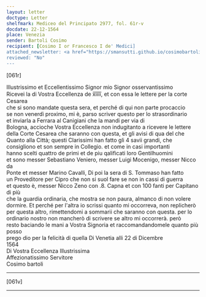 ```yaml
---
layout: letter
doctype: Letter
shelfmark: Mediceo del Principato 2977, fol. 61r-v
docdate: 22-12-1564
place: Venezia
sender: Bartoli Cosimo
recipient: [Cosimo I or Francesco I de' Medici]
attached_newsletter: <a href="https://smansutti.github.io/cosimobartoli/texts/3079_100/">3079_100</a>
reviewed: "No"
---
```


[061r]  
  
  
Illustrissimo et Eccellentissimo Signor mio Signor osservantissimo  
Ricevei la di Vostra Eccellenza de x̅i̅i̅i̅i̅, et con essa le lettere per la corte Cesarea  
che si sono mandate questa sera, et perché di qui non parte procaccio  
se non venerdì proximo, mi è, parso scriver questo per lo strasordinario  
et inviarla a Ferrara al Canigiani che la mandi per via di  
Bologna, accioche Vostra Eccellenza non indugitanto a ricevere le lettere  
della Corte Cesarea che saranno con questa, et gli avisi di qua del che  
Quanto alla Città; questi Clarissimi han fatto gli 4 savii grandi, che  
consigliono et son sempre in Collegio. et come in casi importanti  
hanno scelti quattro de primi et de piu qalificati loro Gentilhuomini  
et sono messer Sebastiano Veniero, messer Luigi Mocenigo, messer Nicco da  
Ponte et messer Marino Cavalli, Di poi la sera di S. Tommaso han fatto  
un Proveditore per Cipro che non si suol fare se non in cassi di guerra  
et questo è, messer Nicco Zeno con .8. Capna et con 100 fanti per Capitano di più  
che la guardia ordinaria, che mostra se non paura, almanco di non volere  
dormire. Et perché per l'altra io scrissi quanto mi occorreva, non replicherò  
per questa altro, rimettendomi a sommarii che saranno con questa. per lo  
ordinario nostro non mancherò di scrivere se altro mi occorrerà. però  
resto baciando le mani a Vostra Signoria et raccomandandomele quanto più posso  
prego dio per la felicità di quella Di Venetia alli 22 di Dicembre  
1564  
Di Vostra Eccellenza Illustrissima  
Affezionatissimo Servitore  
Cosimo bartoli  
  
---  

[061v]  
  
  
  
---  

